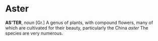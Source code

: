 # Aster

**AS'TER**, _noun_ \[Gr.\] A genus of plants, with compound flowers, many of which are cultivated for their beauty, particularly the China _aster_ The species are very numerous.